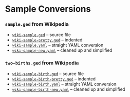 # Sample Conversions

### `sample.ged` from Wikipedia
* [`wiki-sample.ged`](samples/wiki-sample.ged) – source file
* [`wiki-sample-pretty.ged`](samples/wiki-sample-pretty.ged) – indented
* [`wiki-sample.yaml`](samples/wiki-sample.yaml) – straight YAML conversion
* [`wiki-sample-new.yaml`](samples/wiki-sample-new.yaml) – cleaned up and simplified

### `two-births.ged` from Wikipedia
* [`wiki-sample-birth.ged`](samples/wiki-sample-birth.ged) – source file
* [`wiki-sample-birth-pretty.ged`](samples/wiki-sample-birth-pretty.ged) – indented
* [`wiki-sample-birth.yaml`](samples/wiki-sample-birth.yaml) – straight YAML conversion
* [`wiki-sample-birth-new.yaml`](samples/wiki-sample-birth-new.yaml) – cleaned up and simplified
